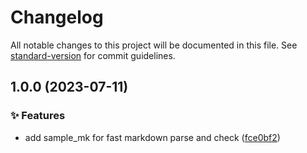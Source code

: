 # Changelog

All notable changes to this project will be documented in this file. See [standard-version](https://github.com/conventional-changelog/standard-version) for commit guidelines.

## 1.0.0 (2023-07-11)


### ✨ Features

* add sample_mk for fast markdown parse and check ([fce0bf2](https://github.com/sinlov-go/sample-markdown/commit/fce0bf2ab453cbfe820fe71d1b71e7dc926beb92))
